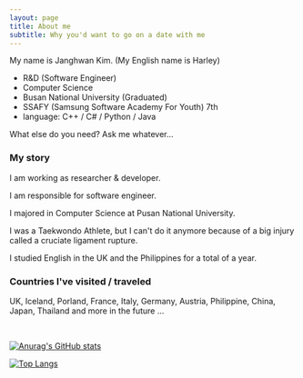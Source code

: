 ```yaml
---
layout: page
title: About me
subtitle: Why you'd want to go on a date with me
---
```


My name is Janghwan Kim. (My English name is Harley)

- R&D (Software Engineer)
- Computer Science
- Busan National University (Graduated)
- SSAFY (Samsung Software Academy For Youth) 7th
- language: C++ / C# / Python / Java

What else do you need? Ask me whatever...

### My story

I am working as researcher & developer.

I am responsible for software engineer.

I majored in Computer Science at Pusan National University.

I was a Taekwondo Athlete, but I can't do it anymore because of a big injury called a cruciate ligament rupture.

I studied English in the UK and the Philippines for a total of a year.

### Countries I've visited / traveled

UK, Iceland, Porland, France, Italy, Germany, Austria, Philippine, China, Japan, Thailand and more in the future ...

<br/>

[![Anurag's GitHub stats](https://github-readme-stats.vercel.app/api?username=harley-hwan&show_icons=true&theme=dracula)](https://github.com/harley-hwan)

[![Top Langs](https://github-readme-stats.vercel.app/api/top-langs/?username=harley-hwan&layout=compact)](https://github.com/harley-hwan)
